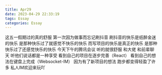 ```yaml
---
title: Apr29
date: 2023-04-29 22:33:19
tags: Essay
categories: Essay
---
```


这五一假期过的真的舒服
第一次因为做事而忘记刷抖音
刷抖音的快乐是纸醉金迷的快乐
    是那种快乐过了就感觉不快乐的快乐
而写项目的快乐是真正的快乐
    是那种快乐过了还感觉快乐的快乐
今天下午的腾讯会议 听的就很舒服
和大佬 和前辈聊天 听他们说话都是一种享受
看到自己的项目在逐步完善（React）
看到自己的想法在键盘上完成（Websocket-IM）
因为有了新项目的想法 跑步都变得轻盈了许多
私人IM欢迎来玩吖

